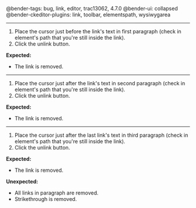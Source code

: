 @bender-tags: bug, link, editor, trac13062, 4.7.0
@bender-ui: collapsed
@bender-ckeditor-plugins: link, toolbar, elementspath, wysiwygarea

----

1. Place the cursor just before the link's text in first paragraph (check in element's path that you're still inside the link).
2. Click the unlink button.

**Expected:**
* The link is removed.

---

1. Place the cursor just after the link's text in second paragraph (check in element's path that you're still inside the link).
2. Click the unlink button.

**Expected:**
* The link is removed.

---

1. Place the cursor just after the last link's text in third paragraph (check in element's path that you're still inside the link).
2. Click the unlink button.

**Expected:**
* The link is removed.

**Unexpected:**
* All links in paragraph are removed.
* Strikethrough is removed.

